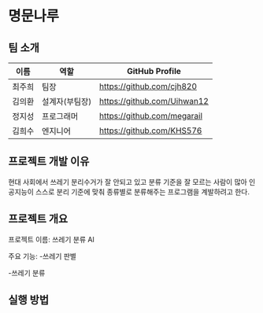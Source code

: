 # 명문나루

## 팀 소개

|  이름  |  역할  | GitHub Profile |
|--|--|--|
| 최주희 |  팀장  | https://github.com/cjh820
| 김의환 | 설계자(부팀장) | https://github.com/Uihwan12
| 정지성 |  프로그래머 | https://github.com/megarail
| 김희수 |  엔지니어  | https://github.com/KHS576

## 프로젝트 개발 이유
현대 사회에서 쓰레기 분리수거가 잘 안되고 있고 분류 기준을 잘 모르는 사람이 많아 
인공지능이 스스로 분리 기준에 맞춰 종류별로 분류해주는 프로그램을 계발하려고 한다.

## 프로젝트 개요
프로젝트 이름: 쓰레기 분류 AI

주요 기능:
-쓰레기 판별

-쓰레기 분류

## 실행 방법
